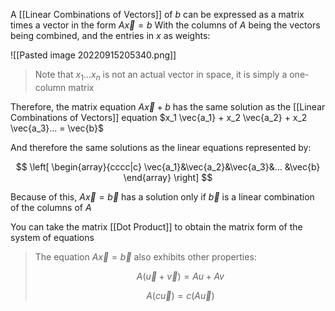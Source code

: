 A [[Linear Combinations of Vectors]] of $b$ can be expressed as a matrix times a vector in the form $A\vec{x} = b$
With the columns of $A$ being the vectors being combined, and the entries in $x$ as weights:

![[Pasted image 20220915205340.png]]

> Note that $x_1 ... x_n$ is not an actual vector in space, it is simply a one-column matrix

Therefore, the matrix equation $A\vec{x} + b$ has the same solution as the [[Linear Combinations of Vectors]] equation $x_1 \vec{a_1} + x_2 \vec{a_2} + x_2 \vec{a_3}... = \vec{b}$

And therefore the same solutions as the linear equations represented by:

$$
\left[
\begin{array}{cccc|c}
\vec{a_1}&\vec{a_2}&\vec{a_3}&... &\vec{b}
\end{array}
\right]
$$

Because of this, $A\vec{x} = \vec{b}$ has a solution only if $\vec{b}$ is a linear combination of the columns of $A$

You can take the matrix [[Dot Product]] to obtain the matrix form of the system of equations

>The equation $A\vec{x}=\vec{b}$ also exhibits other properties:
>
> $$
> A(\vec{u} + \vec{v}) = Au + Av
> $$
>
> $$
> A(c\vec{u}) = c(A\vec{u})
> $$